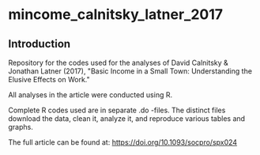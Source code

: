 # mincome_calnitsky_latner_2017

## Introduction

Repository for the codes used for the analyses of David Calnitsky &amp; Jonathan Latner (2017), "Basic Income in a Small Town: Understanding the Elusive Effects on Work."

All analyses in the article were conducted using R. 

Complete R codes used are in separate .do -files.  The distinct files download the data, clean it, analyze it, and reproduce various tables and graphs.

The full article can be found at: https://doi.org/10.1093/socpro/spx024
